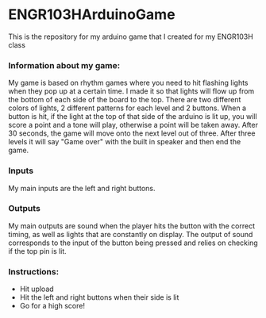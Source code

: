 # ENGR103HArduinoGame
This is the repository for my arduino game that I created for my ENGR103H class


### Information about my game:
My game is based on rhythm games where you need to hit flashing lights when they pop up at a certain time. I made it so that lights will flow up from the bottom of each side of the board to the top. There are two different colors of lights, 2 different patterns for each level and 2 buttons. When a button is hit, if the light at the top of that side of the arduino is lit up, you will score a point and a tone will play, otherwise a point will be taken away. After 30 seconds, the game will move onto the next level out of three. After three levels it will say "Game over" with the built in speaker and then end the game. 

### Inputs
My main inputs are the left and right buttons.

### Outputs
My main outputs are sound when the player hits the button with the correct timing, as well as lights that are constantly on display. 
The output of sound corresponds to the input of the button being pressed and relies on checking if the top pin is lit. 

### Instructions:
- Hit upload
- Hit the left and right buttons when their side is lit
- Go for a high score!

